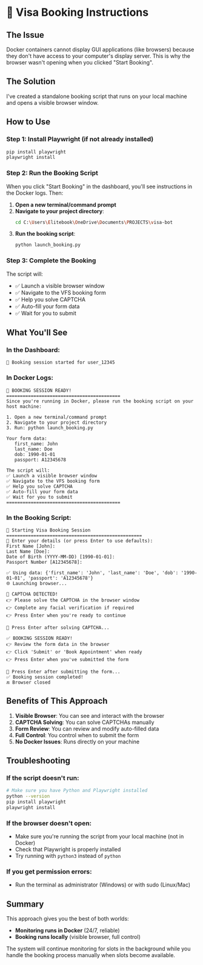 # 🚀 Visa Booking Instructions

## The Issue
Docker containers cannot display GUI applications (like browsers) because they don't have access to your computer's display server. This is why the browser wasn't opening when you clicked "Start Booking".

## The Solution
I've created a standalone booking script that runs on your local machine and opens a visible browser window.

## How to Use

### Step 1: Install Playwright (if not already installed)
```bash
pip install playwright
playwright install
```

### Step 2: Run the Booking Script
When you click "Start Booking" in the dashboard, you'll see instructions in the Docker logs. Then:

1. **Open a new terminal/command prompt**
2. **Navigate to your project directory**:
   ```bash
   cd C:\Users\Elitebook\OneDrive\Documents\PROJECTS\visa-bot
   ```
3. **Run the booking script**:
   ```bash
   python launch_booking.py
   ```

### Step 3: Complete the Booking
The script will:
- ✅ Launch a visible browser window
- ✅ Navigate to the VFS booking form
- ✅ Help you solve CAPTCHA
- ✅ Auto-fill your form data
- ✅ Wait for you to submit

## What You'll See

### In the Dashboard:
```
🚀 Booking session started for user_12345
```

### In Docker Logs:
```
🚀 BOOKING SESSION READY!
==========================================
Since you're running in Docker, please run the booking script on your host machine:

1. Open a new terminal/command prompt
2. Navigate to your project directory  
3. Run: python launch_booking.py

Your form data:
   first_name: John
   last_name: Doe
   dob: 1990-01-01
   passport: A12345678

The script will:
✅ Launch a visible browser window
✅ Navigate to the VFS booking form
✅ Help you solve CAPTCHA
✅ Auto-fill your form data
✅ Wait for you to submit
==========================================
```

### In the Booking Script:
```
🚀 Starting Visa Booking Session
==================================================
📝 Enter your details (or press Enter to use defaults):
First Name [John]: 
Last Name [Doe]: 
Date of Birth (YYYY-MM-DD) [1990-01-01]: 
Passport Number [A12345678]: 

✅ Using data: {'first_name': 'John', 'last_name': 'Doe', 'dob': '1990-01-01', 'passport': 'A12345678'}
🌐 Launching browser...

🚨 CAPTCHA DETECTED!
👉 Please solve the CAPTCHA in the browser window
👉 Complete any facial verification if required
👉 Press Enter when you're ready to continue

🛑 Press Enter after solving CAPTCHA...

✅ BOOKING SESSION READY!
👉 Review the form data in the browser
👉 Click 'Submit' or 'Book Appointment' when ready
👉 Press Enter when you've submitted the form

🛑 Press Enter after submitting the form...
✅ Booking session completed!
🔚 Browser closed
```

## Benefits of This Approach

1. **Visible Browser**: You can see and interact with the browser
2. **CAPTCHA Solving**: You can solve CAPTCHAs manually
3. **Form Review**: You can review and modify auto-filled data
4. **Full Control**: You control when to submit the form
5. **No Docker Issues**: Runs directly on your machine

## Troubleshooting

### If the script doesn't run:
```bash
# Make sure you have Python and Playwright installed
python --version
pip install playwright
playwright install
```

### If the browser doesn't open:
- Make sure you're running the script from your local machine (not in Docker)
- Check that Playwright is properly installed
- Try running with `python3` instead of `python`

### If you get permission errors:
- Run the terminal as administrator (Windows) or with sudo (Linux/Mac)

## Summary

This approach gives you the best of both worlds:
- **Monitoring runs in Docker** (24/7, reliable)
- **Booking runs locally** (visible browser, full control)

The system will continue monitoring for slots in the background while you handle the booking process manually when slots become available.
